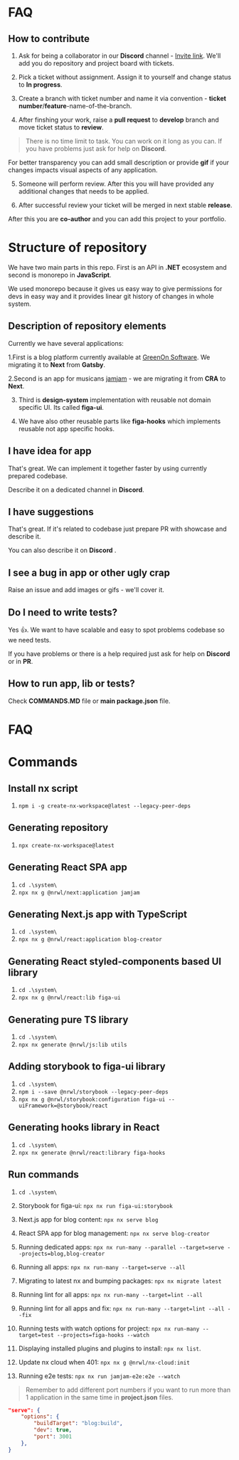 # FAQ

## How to contribute

1. Ask for being a collaborator in our **Discord** channel - [Invite link](https://discord.gg/PxXQayT3x3). We'll add you do repository and project board with tickets. 

2. Pick a ticket without assignment. Assign it to yourself and change status to **In progress**.

3. Create a branch with ticket number and name it via convention - **ticket number**/**feature**-name-of-the-branch.

4. After finshing your work, raise a **pull request** to **develop** branch and move ticket status to **review**.

> There is no time limit to task. You can work on it long as you can. 
> If you have problems just ask for help on **Discord**.

For better transparency you can add small description or provide **gif** if your changes impacts visual aspects of any application.

5. Someone will perform review. After this you will have provided any additional changes that needs to be applied. 

6. After successful review your ticket will be merged in next stable **release**.

After this you are **co-author** and you can add this project to your portfolio.

# Structure of repository

We have two main parts in this repo. First is an API in **.NET** ecosystem and second is monorepo in **JavaScript**. 

We used monorepo because it gives us easy way to give permissions for devs in easy way and it provides linear git history of changes in whole system. 

## Description of repository elements

Currently we have several applications:

1.First is a blog platform currently available at [GreenOn Software](https://greenonsoftware.com). We migrating it to **Next** from **Gatsby**.

2.Second is an app for musicans [jamjam](https://jamjambeings.com) - we are migrating it from **CRA** to **Next**.

3. Third is **design-system** implementation with reusable not domain specific UI. Its called **figa-ui**.

4. We have also other reusable parts like **figa-hooks** which implements reusable not app specific hooks. 

## I have idea for app

That's great. We can implement it together faster by using currently prepared codebase. 

Describe it on a dedicated channel in **Discord**.

## I have suggestions

That's great. If it's related to codebase just prepare PR with showcase and describe it. 

You can also describe it on **Discord**
.

## I see a bug in app or other ugly crap

Raise an issue and add images or gifs - we'll cover it. 

## Do I need to write tests? 

Yes 👍. We want to have scalable and easy to spot problems codebase so we need tests. 

If you have problems or there is a help required just ask for help on **Discord** or in **PR**. 

## How to run app, lib or tests? 

Check **COMMANDS.MD** file or **main package.json** file. 

# FAQ


# Commands

## Install nx script

1. `npm i -g create-nx-workspace@latest --legacy-peer-deps`

## Generating repository

1. `npx create-nx-workspace@latest`

## Generating React SPA app

1. `cd .\system\`
2. `npx nx g @nrwl/next:application jamjam`

## Generating Next.js app with TypeScript

1. `cd .\system\`
2. `npx nx g @nrwl/react:application blog-creator`

## Generating React styled-components based UI library

1. `cd .\system\`
2. `npx nx g @nrwl/react:lib figa-ui`

## Generating pure TS library

1. `cd .\system\`
2. `npx nx generate @nrwl/js:lib utils`

## Adding storybook to figa-ui library

1. `cd .\system\`
2. `npm i --save @nrwl/storybook --legacy-peer-deps`
3. `npx nx g @nrwl/storybook:configuration figa-ui --uiFramework=@storybook/react`

## Generating hooks library in React

1. `cd .\system\`
2. `npx nx generate @nrwl/react:library figa-hooks`

## Run commands

1. `cd .\system\`

2. Storybook for figa-ui: `npx nx run figa-ui:storybook`
3. Next.js app for blog content: `npx nx serve blog`
4. React SPA app for blog management: `npx nx serve blog-creator`
5. Running dedicated apps: `npx nx run-many --parallel --target=serve --projects=blog,blog-creator`
6. Running all apps: `npx nx run-many --target=serve --all`
7. Migrating to latest nx and bumping packages: `npx nx migrate latest`
8. Running lint for all apps: `npx nx run-many --target=lint --all`
9. Running lint for all apps and fix: `npx nx run-many --target=lint --all --fix`
10. Running tests with watch options for project: `npx nx run-many --target=test --projects=figa-hooks --watch`
11. Displaying installed plugins and plugins to install: `npx nx list`.
12. Update nx cloud when 401: `npx nx g @nrwl/nx-cloud:init`
13. Running e2e tests: `npx nx run jamjam-e2e:e2e --watch`

> Remember to add different port numbers if you want to run more than 1 application in the same time in **project.json** files.

```json
"serve": {
    "options": {
        "buildTarget": "blog:build",
        "dev": true,
        "port": 3001
    },
}
```
